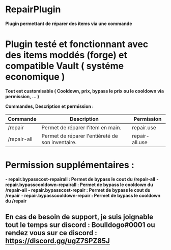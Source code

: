 # RepairPlugin
**Plugin permettant de réparer des items via une commande**

# Plugin testé et fonctionnant avec des items moddés (forge) et compatible Vault ( systéme economique )

**Tout est customisable ( Cooldown, prix, bypass le prix ou le cooldown via permission, ... )**

**Commandes, Description et permission :**

| Commande | Description | Permission |
|----------|----------|----------|
| /repair  | Permet de réparer l'item en main.  | repair.use | 
| /repair-all | Permet de réparer l'entièreté de son inventaire. | repair-all.use | 

# Permission supplémentaires :

**- repair.bypasscost-repairall : Permet de bypass le cout du /repair-all**
**- repair.bypasscooldown-repairall : Permet de bypass le cooldown du /repair-all**
**- repair.bypasscost-repair : Permet de bypass le cout du /repair**
**- repair.bypasscooldown-repair : Permet de bypass le cooldown du /repair**

## En cas de besoin de support, je suis joignable tout le temps sur discord : Boulldogo#0001 ou rendez vous sur ce discord : https://discord.gg/ugZ7SPZ85J
